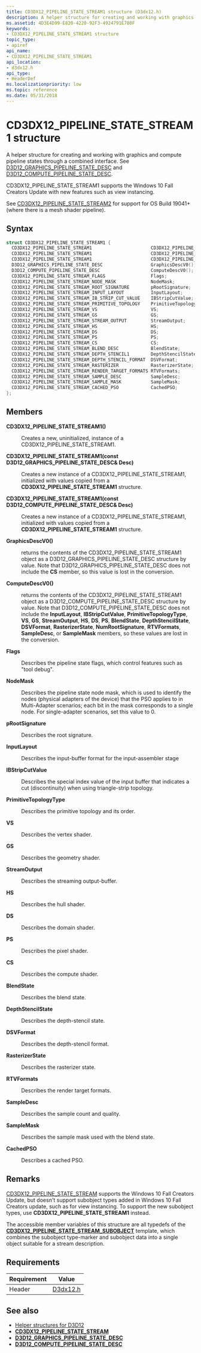 ```yaml
---
title: CD3DX12_PIPELINE_STATE_STREAM1 structure (D3dx12.h)
description: A helper structure for creating and working with graphics and compute pipeline states through a combined interface. See [D3D12_GRAPHICS_PIPELINE_STATE_DESC](/windows/win32/api/d3d12/ns-d3d12-d3d12_graphics_pipeline_state_desc) and [D3D12_COMPUTE_PIPELINE_STATE_DESC](/windows/win32/api/d3d12/ns-d3d12-d3d12_compute_pipeline_state_desc).
ms.assetid: 4D3E4D99-E820-4220-92F3-4924791E780F
keywords:
- CD3DX12_PIPELINE_STATE_STREAM1 structure
topic_type:
- apiref
api_name:
- CD3DX12_PIPELINE_STATE_STREAM1
api_location:
- d3dx12.h
api_type:
- HeaderDef
ms.localizationpriority: low
ms.topic: reference
ms.date: 05/31/2018
---
```


# CD3DX12_PIPELINE_STATE_STREAM1 structure

A helper structure for creating and working with graphics and compute pipeline states through a combined interface. See [D3D12_GRAPHICS_PIPELINE_STATE_DESC](/windows/win32/api/d3d12/ns-d3d12-d3d12_graphics_pipeline_state_desc) and [D3D12_COMPUTE_PIPELINE_STATE_DESC](/windows/win32/api/d3d12/ns-d3d12-d3d12_compute_pipeline_state_desc).

CD3DX12_PIPELINE_STATE_STREAM1 supports the Windows 10 Fall Creators Update with new features such as view instancing.

See [CD3DX12_PIPELINE_STATE_STREAM2](cd3dx12-pipeline-state-stream2.md) for support for OS Build 19041+ (where there is a mesh shader pipeline).

## Syntax

```C++
struct CD3DX12_PIPELINE_STATE_STREAM1 {
  CD3DX12_PIPELINE_STATE_STREAM1                      CD3DX12_PIPELINE_STATE_STREAM1();
  CD3DX12_PIPELINE_STATE_STREAM1                      CD3DX12_PIPELINE_STATE_STREAM1(const D3D12_GRAPHICS_PIPELINE_STATE_DESC& Desc);
  CD3DX12_PIPELINE_STATE_STREAM1                      CD3DX12_PIPELINE_STATE_STREAM1(const D3D12_COMPUTE_PIPELINE_STATE_DESC& Desc);
  D3D12_GRAPHICS_PIPELINE_STATE_DESC                  GraphicsDescV0();
  D3D12_COMPUTE_PIPELINE_STATE_DESC                   ComputeDescV0();
  CD3DX12_PIPELINE_STATE_STREAM_FLAGS                 Flags;
  CD3DX12_PIPELINE_STATE_STREAM_NODE_MASK             NodeMask;
  CD3DX12_PIPELINE_STATE_STREAM_ROOT_SIGNATURE        pRootSignature;
  CD3DX12_PIPELINE_STATE_STREAM_INPUT_LAYOUT          InputLayout;
  CD3DX12_PIPELINE_STATE_STREAM_IB_STRIP_CUT_VALUE    IBStripCutValue;
  CD3DX12_PIPELINE_STATE_STREAM_PRIMITIVE_TOPOLOGY    PrimitiveTopologyType;
  CD3DX12_PIPELINE_STATE_STREAM_VS                    VS;
  CD3DX12_PIPELINE_STATE_STREAM_GS                    GS;
  CD3DX12_PIPELINE_STATE_STREAM_STREAM_OUTPUT         StreamOutput;
  CD3DX12_PIPELINE_STATE_STREAM_HS                    HS;
  CD3DX12_PIPELINE_STATE_STREAM_DS                    DS;
  CD3DX12_PIPELINE_STATE_STREAM_PS                    PS;
  CD3DX12_PIPELINE_STATE_STREAM_CS                    CS;
  CD3DX12_PIPELINE_STATE_STREAM_BLEND_DESC            BlendState;
  CD3DX12_PIPELINE_STATE_STREAM_DEPTH_STENCIL1        DepthStencilState;
  CD3DX12_PIPELINE_STATE_STREAM_DEPTH_STENCIL_FORMAT  DSVFormat;
  CD3DX12_PIPELINE_STATE_STREAM_RASTERIZER            RasterizerState;
  CD3DX12_PIPELINE_STATE_STREAM_RENDER_TARGET_FORMATS RTVFormats;
  CD3DX12_PIPELINE_STATE_STREAM_SAMPLE_DESC           SampleDesc;
  CD3DX12_PIPELINE_STATE_STREAM_SAMPLE_MASK           SampleMask;
  CD3DX12_PIPELINE_STATE_STREAM_CACHED_PSO            CachedPSO;
};
```

## Members

<dl> <dt>

**CD3DX12_PIPELINE_STATE_STREAM1()**
</dt> <dd>

Creates a new, uninitialized, instance of a CD3DX12_PIPELINE_STATE_STREAM1.

</dd> <dt>

**CD3DX12_PIPELINE_STATE_STREAM1(const D3D12_GRAPHICS_PIPELINE_STATE_DESC& Desc)**
</dt> <dd>

Creates a new instance of a CD3DX12_PIPELINE_STATE_STREAM1, initialized with values copied from a **CD3DX12_PIPELINE_STATE_STREAM1** structure.

</dd> <dt>

**CD3DX12_PIPELINE_STATE_STREAM1(const D3D12_COMPUTE_PIPELINE_STATE_DESC& Desc)**
</dt> <dd>

Creates a new instance of a CD3DX12_PIPELINE_STATE_STREAM1, initialized with values copied from a **CD3DX12_PIPELINE_STATE_STREAM1** structure.

</dd> <dt>

**GraphicsDescV0()**
</dt> <dd>

returns the contents of the CD3DX12_PIPELINE_STATE_STREAM1 object as a D3D12_GRAPHICS_PIPELINE_STATE_DESC structure by value. Note that D3D12_GRAPHICS_PIPELINE_STATE_DESC does not include the **CS** member, so this value is lost in the conversion.

</dd> <dt>

**ComputeDescV0()**
</dt> <dd>

returns the contents of the CD3DX12_PIPELINE_STATE_STREAM1 object as a D3D12_COMPUTE_PIPELINE_STATE_DESC structure by value. Note that D3D12_COMPUTE_PIPELINE_STATE_DESC does not include the **InputLayout**, **IBStripCutValue**, **PrimitiveTopologyType**, **VS**, **GS**, **StreamOutput**, **HS**, **DS**, **PS**, **BlendState**, **DepthStencilState**, **DSVFormat**, **RasterizerState**, **NumRootSignature**, **RTVFormats**, **SampleDesc**, or **SampleMask** members, so these values are lost in the conversion.

</dd> <dt>

**Flags**
</dt> <dd>

Describes the pipeline state flags, which control features such as "tool debug".

</dd> <dt>

**NodeMask**
</dt> <dd>

Describes the pipeline state node mask, which is used to identify the nodes (physical adapters of the device) that the PSO applies to in Multi-Adapter scenarios; each bit in the mask corresponds to a single node. For single-adapter scenarios, set this value to 0.

</dd> <dt>

**pRootSignature**
</dt> <dd>

Describes the root signature.

</dd> <dt>

**InputLayout**
</dt> <dd>

Describes the input-buffer format for the input-assembler stage

</dd> <dt>

**IBStripCutValue**
</dt> <dd>

Describes the special index value of the input buffer that indicates a cut (discontinuity) when using triangle-strip topology.

</dd> <dt>

**PrimitiveTopologyType**
</dt> <dd>

Describes the primitive topology and its order.

</dd> <dt>

**VS**
</dt> <dd>

Describes the vertex shader.

</dd> <dt>

**GS**
</dt> <dd>

Describes the geometry shader.

</dd> <dt>

**StreamOutput**
</dt> <dd>

Describes the streaming output-buffer.

</dd> <dt>

**HS**
</dt> <dd>

Describes the hull shader.

</dd> <dt>

**DS**
</dt> <dd>

Describes the domain shader.

</dd> <dt>

**PS**
</dt> <dd>

Describes the pixel shader.

</dd> <dt>

**CS**
</dt> <dd>

Describes the compute shader.

</dd> <dt>

**BlendState**
</dt> <dd>

Describes the blend state.

</dd> <dt>

**DepthStencilState**
</dt> <dd>

Describes the depth-stencil state.

</dd> <dt>

**DSVFormat**
</dt> <dd>

Describes the depth-stencil format.

</dd> <dt>

**RasterizerState**
</dt> <dd>

Describes the rasterizer state.

</dd> <dt>

**RTVFormats**
</dt> <dd>

Describes the render target formats.

</dd> <dt>

**SampleDesc**
</dt> <dd>

Describes the sample count and quality.

</dd> <dt>

**SampleMask**
</dt> <dd>

Describes the sample mask used with the blend state.

</dd> <dt>

**CachedPSO**
</dt> <dd>

Describes a cached PSO.

</dd> </dl>

## Remarks

[CD3DX12_PIPELINE_STATE_STREAM](cd3dx12-pipeline-state-stream.md) supports the Windows 10 Fall Creators Update, but doesn't support subobject types added in Windows 10 Fall Creators update, such as for view instancing. To support the new subobject types, use **CD3DX12_PIPELINE_STATE_STREAM1** instead.

The accessible member variables of this structure are all typedefs of the [**CD3DX12_PIPELINE_STATE_STREAM_SUBOBJECT**](./cd3dx12-pipeline-state-stream-subobject.md) template, which combines the subobject type-marker and subobject data into a single object suitable for a stream description.

## Requirements

| Requirement | Value |
|-------------------|-------------------------------------------------------------------------------------|
| Header | [D3dx12.h](https://github.com/microsoft/DirectX-Headers/blob/main/include/directx/d3dx12.h) |

## See also

* [Helper structures for D3D12](helper-structures-for-d3d12.md)
* [**CD3DX12_PIPELINE_STATE_STREAM**](cd3dx12-pipeline-state-stream.md)
* [**D3D12_GRAPHICS_PIPELINE_STATE_DESC**](/windows/win32/api/d3d12/ns-d3d12-d3d12_graphics_pipeline_state_desc)
* [**D3D12_COMPUTE_PIPELINE_STATE_DESC**](/windows/win32/api/d3d12/ns-d3d12-d3d12_compute_pipeline_state_desc)
